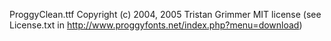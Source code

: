 ProggyClean.ttf
Copyright (c) 2004, 2005 Tristan Grimmer
MIT license (see License.txt in http://www.proggyfonts.net/index.php?menu=download)